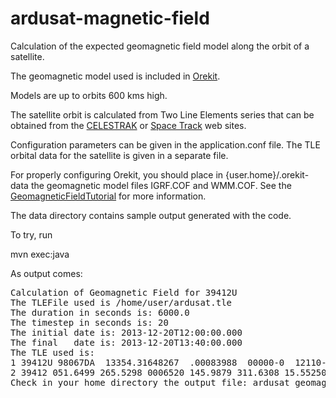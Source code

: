 ardusat-magnetic-field
======================

Calculation of the expected geomagnetic field model along the orbit of a satellite.

The geomagnetic model used is included in <a href="https://www.orekit.org/">Orekit</a>. 

Models are up to orbits 600 kms high. 

The satellite orbit is calculated from 
Two Line Elements series that can be obtained from the <a href="celestrak.com/NORAD/elements/">CELESTRAK</a> or <a href="https://www.space-track.org">Space Track</a> web sites.

Configuration parameters can be given in the application.conf file. 
The TLE orbital data for the satellite is given in a separate file. 

For properly configuring Orekit, you should place in {user.home}/.orekit-data 
the geomagnetic model files IGRF.COF and WMM.COF. 
See  the <a href="https://www.orekit.org/forge/projects/orekit/wiki/GeomagneticFieldTutorial">GeomagneticFieldTutorial</a>
for more information.

The data directory contains sample output generated with the code.
 
To try, run 

mvn exec:java

As output comes:
<pre>
Calculation of Geomagnetic Field for 39412U
The TLEFile used is /home/user/ardusat.tle
The duration in seconds is: 6000.0
The timestep in seconds is: 20
The initial date is: 2013-12-20T12:00:00.000
The final   date is: 2013-12-20T13:40:00.000
The TLE used is:
1 39412U 98067DA  13354.31648267  .00083988  00000-0  12110-2 0   952
2 39412 051.6499 265.5298 0006520 145.9879 311.6308 15.55250916  4777
Check in your home directory the output file: ardusat_geomagnetic_field.dat
</pre>


